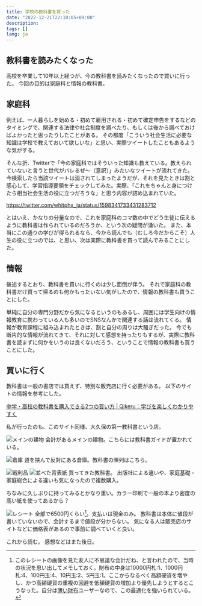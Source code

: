 ```yaml
---
title: 学校の教科書を買った
date: "2022-12-21T22:10:05+09:00"
description:
tags: []
lang: ja
---
```


## 教科書を読みたくなった

高校を卒業して10年以上経つが、今の教科書を読みたくなったので買いに行った。
今回の目的は家庭科と情報の教科書。

## 家庭科
例えば、一人暮らしを始める・初めて雇用される・初めて確定申告をするなどのタイミングで、関連する法律や社会制度を調べたり、もしくは後から調べておけばよかったと思ったりしたことがある。
その都度「こういう社会生活に必要な知識は学校で教えておいて欲しいな」と思い、実際ツイートしたこともあるような気がする。

そんな折、Twitterで「今の家庭科ではそういった知識も教えている。教えられていないと言うと世代がバレるぜ〜（意訳）」みたいなツイートが流れてきた。
今検索したら当該ツイートは消されてしまったようだが、それを見たときは割と感心して、学習指導要領をチェックしてみた。実際、「これをちゃんと身につけたら相当社会生活の役に立つだろうな」と思う内容が詰め込まれていた。

https://twitter.com/whitphx_ja/status/1598341733431283712

とはいえ、かなりの分量なので、これを家庭科のコマ数の中でどう生徒に伝えるように教科書は作られているのだろうか、という次の疑問が湧いた。
また、本当にこの通りの学びが得られるなら、今から読んでも（むしろ今だからこそ）人生の役に立つのでは、と思い、次は実際に教科書を買って読んでみることにした。

## 情報
後述するとおり、教科書を買いに行くのは少し面倒が伴う。
それで家庭科の教科書だけ買って帰るのも何かもったいない気がしたので、情報の教科書も買うことにした。

単純に自分の専門分野だから気になるというのもあるし、周囲には学生向けの情報教育に携わっている人も多いのでSNSなんかで関連する話は流れてくる。
情報が教育課程に組み込まれたときは、割と自分の周りは大騒ぎだった。
今でも断片的な情報が流れてきて、それに対して感想を持ったりもするが、実際に教科書を読まずに何かをいうのは良くないだろう、ということで情報の教科書も買うことにした。

## 買いに行く

教科書は一般の書店では買えず、特別な販売店に行く必要がある。
以下のサイトの情報を参考にした。

[中学・高校の教科書を購入できる2つの買い方 | Qikeru：学びを楽しくわかりやすく](https://media.qikeru.me/school-textbook/)

私が行ったのも、このサイト同様、大久保の第一教科書という店。

![メインの建物](./images/PXL_20221221_071404311.jpg)
会計があるメインの建物。こちらには教科書ガイドが置かれている。

![倉庫](./images/PXL_20221221_074040244.jpg)
道を挟んで反対にある倉庫。教科書の陳列はこちら。

![戦利品](./images/PXL_20221221_130720042.jpg)
![並べた背表紙](./images/PXL_20221221_130825095.jpg)
買ってきた教科書。
出版社による違いや、家庭基礎・家庭総合による違いも気になったので複数購入。

ちなみに久しぶりに持ってみるとかなり重い。カラー印刷で一般の本より密度の高い紙を使ってあるから？

![レシート](./images/PXL_20221221_134308732.jpg)
全部で6500円くらい[^1]。支払いは現金のみ。
教科書は本体に値段が書いていないので、会計するまで値段が分からない。
気になる人は販売店のサイトなどに価格表があるので事前に調べていくと良い。

これから読む。
感想などはまた後日。

[^1]:このレシートの画像を見た友人に不思議な会計だね、と言われたので、当時の状況を思い出してメモしておく。財布の中身は10000円札:1、1000円札:4、100円玉:4、10円玉:2、5円玉:1。ここからなるべく高額硬貨を増やし、かつ高額硬貨の重複の回避を低額硬貨の増加より優先しようとするとこうなった。自分は[薄い財布](https://superclassic.jp/?pid=16355432)ユーザーなので、この最適化を強いられている。
